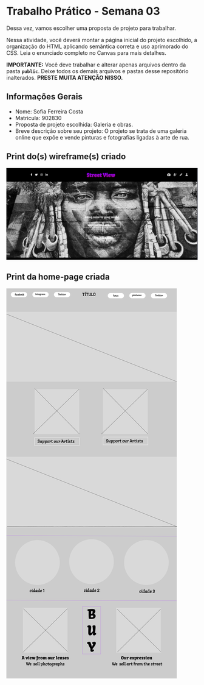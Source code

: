 # Trabalho Prático - Semana 03

Dessa vez, vamos escolher uma proposta de projeto para trabalhar.

Nessa atividade, você deverá montar a página inicial do projeto escolhido, a organização do HTML aplicando semântica correta e uso aprimorado do CSS. Leia o enunciado completo no Canvas para mais detalhes.

**IMPORTANTE:** Você deve trabalhar e alterar apenas arquivos dentro da pasta **`public`**. Deixe todos os demais arquivos e pastas desse repositório inalterados. **PRESTE MUITA ATENÇÃO NISSO.**

## Informações Gerais

- Nome: Sofia Ferreira Costa
- Matricula: 902830
- Proposta de projeto escolhida: Galeria e obras.
- Breve descrição sobre seu projeto: O projeto se trata de uma galeria online que expõe e vende pinturas e fotografias ligadas à arte de rua.


## Print do(s) wireframe(s) criado

![Print do wireframe criado](site_print.png)


## Print da home-page criada

![Print da página criada](Site_SteetView_Wireframe.png)
